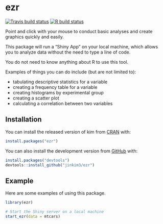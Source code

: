 
<!-- README.md is generated from README.Rmd. Please edit that file -->

# ezr

<!-- badges: start -->

[![Travis build
status](https://travis-ci.com/jinkim3/ezr.svg?branch=master)](https://travis-ci.com/jinkim3/ezr)
[![R build
status](https://github.com/jinkim3/ezr/workflows/R-CMD-check/badge.svg)](https://github.com/jinkim3/ezr/actions)
<!-- badges: end -->

Point and click with your mouse to conduct basic analyses and create
graphics quickly and easily.

This package will run a “Shiny App” on your local machine, which allows
you to analyze data without the need to type a line of code.

You do not need to know anything about R to use this tool.

Examples of things you can do include (but are not limited to):

  - tabulating descriptive statistics for a variable
  - creating a frequency table for a variable
  - creating histograms by experimental group
  - creating a scatter plot
  - calculating a correlation between two variables

## Installation

You can install the released version of kim from
[CRAN](https://CRAN.R-project.org) with:

``` r
install.packages("ezr")
```

You can also install the development version from
[GitHub](https://github.com/) with:

``` r
install.packages("devtools")
devtools::install_github("jinkim3/ezr")
```

## Example

Here are some examples of using this package.

``` r
library(ezr)

# Start the Shiny server on a local machine
start_ezr(data = mtcars)
```
